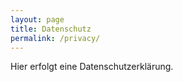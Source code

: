 ```yaml
---
layout: page
title: Datenschutz
permalink: /privacy/
---
```

Hier erfolgt eine Datenschutzerklärung.
